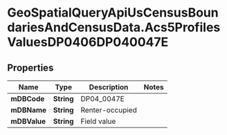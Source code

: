 # GeoSpatialQueryApiUsCensusBoundariesAndCensusData.Acs5ProfilesValuesDP0406DP040047E

## Properties

Name | Type | Description | Notes
------------ | ------------- | ------------- | -------------
**mDBCode** | **String** | DP04_0047E | 
**mDBName** | **String** | Renter-occupied | 
**mDBValue** | **String** | Field value | 


